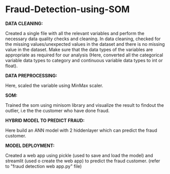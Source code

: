 # Fraud-Detection-using-SOM


**DATA CLEANING:**

Created a single file with all the relevant variables and perform the necessary data quality checks and cleaning. In data cleaning, checked for the missing values/unexpected values in the dataset and there is no missing value in the dataset. Make sure that the data types of the variables are appropriate as required for our analysis (Here, converted all the categorical variable data types to category and continuous variable data types to int or float).


**DATA PREPROCESSING:**

Here, scaled the variable using MinMax scaler.

**SOM:**

Trained the som using minisom library and visualize the result to findout the outlier, i.e the the customer who have done fraud.


**HYBRID MODEL TO PREDICT FRAUD:**

Here build an ANN model with 2 hiddenlayer which can predict the fraud customer.

**MODEL DEPLOYMENT:**

Created a web app using pickle (used to save and load the model) and streamlit (used o create the web app) to predict the fraud customer. (refer to "fraud detection web app.py" file)

